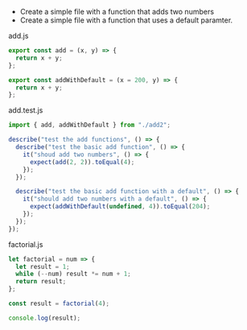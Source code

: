 - Create a simple file with a function that adds two numbers
- Create a simple file with a function that uses a default paramter.

add.js

```javascript
export const add = (x, y) => {
  return x + y;
};

export const addWithDefault = (x = 200, y) => {
  return x + y;
};
```

add.test.js

```javascript
import { add, addWithDefault } from "./add2";

describe("test the add functions", () => {
  describe("test the basic add function", () => {
    it("shoud add two numbers", () => {
      expect(add(2, 2)).toEqual(4);
    });
  });

  describe("test the basic add function with a default", () => {
    it("should add two numbers with a default", () => {
      expect(addWithDefault(undefined, 4)).toEqual(204);
    });
  });
});
```

factorial.js

```javascript
let factorial = num => {
  let result = 1;
  while (--num) result *= num + 1;
  return result;
};

const result = factorial(4);

console.log(result);
```
